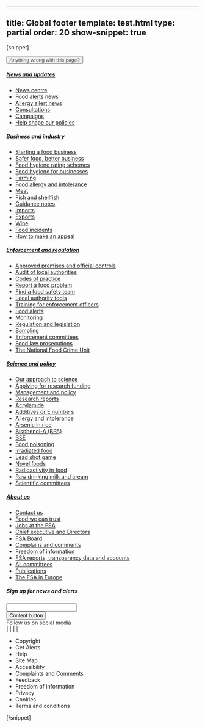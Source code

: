 ---
title: Global footer
template: test.html
type: partial
order: 20
show-snippet: true
------------------
[snippet]
<!--anything wrong with this page button-->
<div class="wrapper footer">
    <div class="col-wrap">
        <!--button-->
        <div class="col col--fluid-offset-5 col--fluid-5 margin-top--6">
            <button class="btn btn--secondary margin-top--double margin-left" style="color: #53565A">
                Anything wrong with this page?
            </button>
        </div>
    </div>
</div>
<!--footer menu-->
<div class="wrapper footer--menu">
    <div class="col-wrap">
        <div class="col col--fluid-3 margin-top-lg--4 footer-tile js-equal-height"><h5><a href="">News and
            updates</a></h5>
            <ul>
                <li class="primary-nav__list"><a href="" class="text-colour">News centre</a></li>
                <li class="primary-nav__list"><a href="" class="text-colour">Food alerts news</a></li>
                <li class="primary-nav__list"><a href="" class="text-colour">Allergy allert news</a></li>
                <li class="primary-nav__list"><a href="" class="text-colour">Consultations</a></li>
                <li class="primary-nav__list"><a href="" class="text-colour">Campaigns</a></li>
                <li class="primary-nav__list"><a href="" class="text-colour">Help shape our policies</a></li>
            </ul>
        </div>
        <div class="col col--fluid-3 margin-top-lg--4 footer-tile js-equal-height"><h5><a href="">Business and
            industry</a></h5>
            <ul>
                <li class="primary-nav__list"><a href="" class="text-colour">Starting a food business</a></li>
                <li class="primary-nav__list"><a href="" class="text-colour">Safer food, better business</a></li>
                <li class="primary-nav__list"><a href="" class="text-colour">Food hygiene rating schemes</a></li>
                <li class="primary-nav__list"><a href="" class="text-colour">Food hygiene for businesses</a></li>
                <li class="primary-nav__list"><a href="" class="text-colour">Farming</a></li>
                <li class="primary-nav__list"><a href="" class="text-colour">Food allergy and intolerance</a></li>
                <li class="primary-nav__list"><a href="" class="text-colour">Meat</a></li>
                <li class="primary-nav__list"><a href="" class="text-colour">Fish and shellfish</a></li>
                <li class="primary-nav__list"><a href="" class="text-colour">Guidance notes</a></li>
                <li class="primary-nav__list"><a href="" class="text-colour">Imports</a></li>
                <li class="primary-nav__list"><a href="" class="text-colour">Exports</a></li>
                <li class="primary-nav__list"><a href="" class="text-colour">Wine</a></li>
                <li class="primary-nav__list"><a href="" class="text-colour">Food incidents</a></li>
                <li class="primary-nav__list"><a href="" class="text-colour">How to make an appeal</a></li>
            </ul>
        </div>
        <div class="col col--fluid-3 margin-top-lg--4 footer-tile js-equal-height">
            <h5><a href="">Enforcement and regulation</a></h5>
            <ul>
                <li class="primary-nav__list"><a href="" class="text-colour">Approved premises and official
                    controls</a></li>
                <li class="primary-nav__list"><a href="" class="text-colour">Audit of local authorities</a></li>
                <li class="primary-nav__list"><a href="" class="text-colour">Codes of practice</a></li>
                <li class="primary-nav__list"><a href="" class="text-colour">Report a food problem</a></li>
                <li class="primary-nav__list"><a href="" class="text-colour">Find a food safety team</a></li>
                <li class="primary-nav__list"><a href="" class="text-colour">Local authority tools</a></li>
                <li class="primary-nav__list"><a href="" class="text-colour">Training for enforcement officers</a>
                </li>
                <li class="primary-nav__list"><a href="" class="text-colour">Food alerts</a></li>
                <li class="primary-nav__list"><a href="" class="text-colour">Monitoring</a></li>
                <li class="primary-nav__list"><a href="" class="text-colour">Regulation and legislation</a></li>
                <li class="primary-nav__list"><a href="" class="text-colour">Sampling</a></li>
                <li class="primary-nav__list"><a href="" class="text-colour">Enforcement committees</a></li>
                <li class="primary-nav__list"><a href="" class="text-colour">Food law prosecutions</a></li>
                <li class="primary-nav__list"><a href="" class="text-colour">The National Food Crime Unit</a></li>
            </ul>
        </div>
        <div class="col col--fluid-3 margin-top-lg--4 footer-tile js-equal-height">
            <h5><a href="">Science and policy</a></h5>
            <ul>
                <li class="primary-nav__list"><a href="" class="text-colour">Our approach to science</a></li>
                <li class="primary-nav__list"><a href="" class="text-colour">Applying for research funding</a></li>
                <li class="primary-nav__list"><a href="" class="text-colour">Management and policy</a></li>
                <li class="primary-nav__list"><a href="" class="text-colour">Research reports</a></li>
                <li class="primary-nav__list"><a href="" class="text-colour">Acrylamide</a></li>
                <li class="primary-nav__list"><a href="" class="text-colour">Additives or E numbers</a></li>
                <li class="primary-nav__list"><a href="" class="text-colour">Allergy and intolerance</a></li>
                <li class="primary-nav__list"><a href="" class="text-colour">Arsenic in rice</a></li>
                <li class="primary-nav__list"><a href="" class="text-colour">Bisphenol-A (BPA)</a></li>
                <li class="primary-nav__list"><a href="" class="text-colour">BSE</a></li>
                <li class="primary-nav__list"><a href="" class="text-colour">Food poisoning</a></li>
                <li class="primary-nav__list"><a href="" class="text-colour">Irradiated food</a></li>
                <li class="primary-nav__list"><a href="" class="text-colour">Lead shot game</a></li>
                <li class="primary-nav__list"><a href="" class="text-colour">Novel foods</a></li>
                <li class="primary-nav__list"><a href="" class="text-colour">Radioactivity in food</a></li>
                <li class="primary-nav__list"><a href="" class="text-colour">Raw drinking milk and cream</a></li>
                <li class="primary-nav__list"><a href="" class="text-colour">Scientific committees</a></li>
            </ul>
        </div>
        <div class="col col--fluid-3 margin-top-lg--4 footer-tile js-equal-height">
            <h5><a href="">About us</a></h5>
            <ul>
                <li class="primary-nav__list"><a href="" class="text-colour">Contact us</a></li>
                <li class="primary-nav__list"><a href="" class="text-colour">Food we can trust</a></li>
                <li class="primary-nav__list"><a href="" class="text-colour">Jobs at the FSA</a></li>
                <li class="primary-nav__list"><a href="" class="text-colour">Chief executive and Directors</a></li>
                <li class="primary-nav__list"><a href="" class="text-colour">FSA Board</a></li>
                <li class="primary-nav__list"><a href="" class="text-colour">Complains and comments</a></li>
                <li class="primary-nav__list"><a href="" class="text-colour">Freedom of information</a></li>
                <li class="primary-nav__list"><a href="" class="text-colour">FSA reports, transparency data and
                    accounts</a></li>
                <li class="primary-nav__list"><a href="" class="text-colour">All committees</a></li>
                <li class="primary-nav__list"><a href="" class="text-colour">Publications</a></li>
                <li class="primary-nav__list"><a href="" class="text-colour">The FSA in Europe</a></li>
            </ul>
        </div>
    </div>
</div>
<div class="wrapper footer--menu">
    <div class="col-wrap">
        <div class="col col--fluid-15 margin-bottom--2">
            <div class="separator-dotted"></div>
        </div>
    </div>
</div>
<div class="wrapper footer">
    <div class="col-wrap">
        <!--footer-->
        <!--sign up and subscribe-->
        <div class="col col--fluid-10 padding-top--4">
            <div class="col-wrap sign-and-subscribe">
                <h5>Sign up for news and alerts</h5>
                <div class="col col--fluid-11">
                    <input type="text">
                </div>
                <div class="col col--fluid-4">
                    <button class="btn btn--content">
                        Content button
                    </button>
                </div>
            </div>
        </div>
        <div class="col col--fluid-5 padding-top--8">
            <div class="margin-top margin-left--2" style="color: #303030; display: inline;">
                Follow us on social media
            </div>
            <div class="margin-top margin-left--2">
                <span style="display: inline-block">
                    <span class="icon icon-linkedin--black-small"></span>
                    <span class="icon-separator--small"> | </span>
                    <span class="icon icon-google--black-small"></span>
                    <span class="icon-separator--small"> | </span>
                    <span class="icon icon-twitter--black-small"></span>
                    <span class="icon-separator--small"> | </span>
                    <span class="icon icon-facebook--black-small"></span>
                    <span class="icon-separator--small"> | </span>
                    <span class="icon icon-share--black-small"></span>
                </span>
            </div>
        </div>
    </div>
</div>
<!--horizontal separator-->
<div class="wrapper background--very-light-grey">
    <div class="col-wrap background--white">
        <div class="col col--fluid-15">
            <div class="separator-dotted margin-bottom--2"></div>
        </div>
    </div>
</div>
<div class="wrapper footer">
    <div class="col-wrap">
        <!--footer-->
        <div class="col col--fluid-15">
            <nav class="secondary-nav">
                <ul class="footer-no-style__list">
                    <li class="font-size--small font-size--bold"><a>Copyright</a>
                    </li>
                    <li class="font-size--small font-size--bold"><a>Get Alerts</a>
                    </li>
                    <li class="font-size--small font-size--bold"><a>Help</a></li>
                    <li class="font-size--small font-size--bold"><a>Site Map</a>
                    </li>
                    <li class="font-size--small font-size--bold">
                        <a>Accesibility</a></li>
                    <li class="font-size--small font-size--bold"><a>Complaints and
                        Comments</a></li>
                    <li class="font-size--small font-size--bold"><a>Feedback</a>
                    </li>
                    <li class="font-size--small font-size--bold"><a>Freedom of
                        information</a></li>
                    <li class="font-size--small font-size--bold"><a>Privacy</a>
                    </li>
                    <li class="font-size--small font-size--bold"><a>Cookies</a>
                    </li>
                    <li class="font-size--small font-size--bold"><a>Terms and
                        conditions</a>
                    </li>
                </ul>
            </nav>
        </div>
    </div>
</div>
[/snippet]